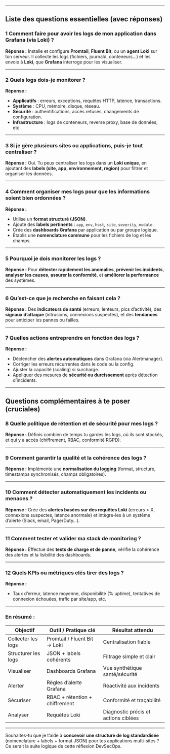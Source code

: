 
---

## Liste des questions essentielles (avec réponses)

### 1️ **Comment faire pour avoir les logs de mon application dans Grafana (via Loki) ?**

**Réponse :**
Installe et configure **Promtail**, **Fluent Bit**, ou un **agent Loki** sur ton serveur.
Il collecte les logs (fichiers, journald, conteneurs…) et les envoie à **Loki**, que **Grafana** interroge pour les visualiser.

---

### 2️ **Quels logs dois-je monitorer ?**

 **Réponse :**

* **Applicatifs** : erreurs, exceptions, requêtes HTTP, latence, transactions.
* **Système** : CPU, mémoire, disque, réseau.
* **Sécurité** : authentifications, accès refusés, changements de configuration.
* **Infrastructure** : logs de conteneurs, reverse proxy, base de données, etc.

---

### 3️ **Si je gère plusieurs sites ou applications, puis-je tout centraliser ?**

**Réponse :**
Oui. Tu peux centraliser les logs dans un **Loki unique**, en ajoutant des **labels (site, app, environnement, région)** pour filtrer et organiser les données.

---

### 4️ **Comment organiser mes logs pour que les informations soient bien ordonnées ?**

 **Réponse :**

* Utilise un **format structuré (JSON)**.
* Ajoute des **labels pertinents** : `app`, `env`, `host`, `site`, `severity`, `module`.
* Crée des **dashboards Grafana** par application ou par groupe logique.
* Établis une **nomenclature commune** pour les fichiers de log et les champs.

---

### 5️ **Pourquoi je dois monitorer les logs ?**

 **Réponse :**
Pour **détecter rapidement les anomalies**, **prévenir les incidents**, **analyser les causes**, **assurer la conformité**, et **améliorer la performance** des systèmes.

---

### 6️ **Qu’est-ce que je recherche en faisant cela ?**

 **Réponse :**
Des **indicateurs de santé** (erreurs, lenteurs, pics d’activité), des **signaux d’attaque** (intrusions, connexions suspectes), et des **tendances** pour anticiper les pannes ou failles.

---

### 7️ **Quelles actions entreprendre en fonction des logs ?**

 **Réponse :**

* Déclencher des **alertes automatiques** dans Grafana (via Alertmanager).
* Corriger les erreurs récurrentes dans le code ou la config.
* Ajuster la capacité (scaling) si surcharge.
* Appliquer des mesures de **sécurité ou durcissement** après détection d’incidents.

---

## Questions complémentaires à te poser (cruciales)

### 8️ **Quelle politique de rétention et de sécurité pour mes logs ?**

 **Réponse :**
Définis combien de temps tu gardes les logs, où ils sont stockés, et qui y a accès (chiffrement, RBAC, conformité RGPD).

---

### 9️ **Comment garantir la qualité et la cohérence des logs ?**

 **Réponse :**
Implémente une **normalisation du logging** (format, structure, timestamps synchronisés, champs obligatoires).

---

### 10 **Comment détecter automatiquement les incidents ou menaces ?**
 **Réponse :**
Crée des **alertes basées sur des requêtes Loki** (erreurs > X, connexions suspectes, latence anormale) et intègre-les à un système d’alerte (Slack, email, PagerDuty…).

---

### 11️ **Comment tester et valider ma stack de monitoring ?**

 **Réponse :**
Effectue des **tests de charge et de panne**, vérifie la cohérence des alertes et la lisibilité des dashboards.

---

### 12️ **Quels KPIs ou métriques clés tirer des logs ?**

 **Réponse :**

* Taux d’erreur, latence moyenne, disponibilité (% uptime), tentatives de connexion échouées, trafic par site/app, etc.

---

###  **En résumé :**

| Objectif            | Outil / Pratique clé           | Résultat attendu                     |
| ------------------- | ------------------------------ | ------------------------------------ |
| Collecter les logs  | Promtail / Fluent Bit → Loki   | Centralisation fiable                |
| Structurer les logs | JSON + labels cohérents        | Filtrage simple et clair             |
| Visualiser          | Dashboards Grafana             | Vue synthétique santé/sécurité       |
| Alerter             | Règles d’alerte Grafana        | Réactivité aux incidents             |
| Sécuriser           | RBAC + rétention + chiffrement | Conformité et traçabilité            |
| Analyser            | Requêtes Loki                  | Diagnostic précis et actions ciblées |

---

Souhaites-tu que je t’aide à **concevoir une structure de log standardisée** (nomenclature + labels + format JSON) pour tes applications multi-sites ?
Ce serait la suite logique de cette réflexion DevSecOps.
